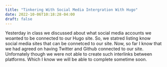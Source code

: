 ```yaml
---
title: "Tinkering With Social Media Intergration With Hugo"
date: 2022-10-06T10:18:28-04:00
draft: false
---
```


Yesterday in class we discussed about what social media accounts  we woanted to be connected to our Hugo site. So, we statred listing know social media sites that can be connetced to our site. Now, so far I know that we had agreed on having Twitter and Github connected to our site. Unfornately though we were not able to create such interlinks between platforms. Which I know we will be able to complete sometime soon. 
